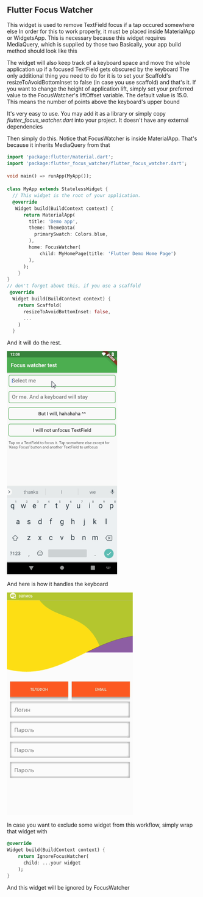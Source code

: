 ## Flutter Focus Watcher

This widget is used to remove TextField focus if a tap occured somewhere else
In order for this to work properly, it must be placed inside MaterialApp or
WidgetsApp. This is necessary because this widget requires MediaQuery,
which is supplied by those two
Basically, your app build method should look like this

The widget will also keep track of a keyboard space and move the whole
application up if a focused TextField gets obscured by the keyboard
The only additional thing you need to do for it is
to set your Scaffold's resizeToAvoidBottomInset to false
(in case you use scaffold) and that's it.
If you want to change the height of application lift, simply set your
preferred value to the FocusWatcher's liftOffset variable.
The default value is 15.0. This means the number of points above the
keyboard's upper bound


It's very easy to use. You may add it as a library or simply copy 
*flutter_focus_watcher.dart* into your project. It doesn't have any external dependencies

Then simply do this. Notice that FocusWatcher is inside MaterialApp. That's because it inherits
MediaQuery from that 

```dart 
import 'package:flutter/material.dart';
import 'package:flutter_focus_watcher/flutter_focus_watcher.dart';

void main() => runApp(MyApp());

class MyApp extends StatelessWidget {
  // This widget is the root of your application.
  @override
   Widget build(BuildContext context) {
      return MaterialApp(
        title: 'Demo app',
        theme: ThemeData(
          primarySwatch: Colors.blue,
        ),
        home: FocusWatcher(
            child: MyHomePage(title: 'Flutter Demo Home Page')
        ),
      );
    }
}
// don't forget about this, if you use a scaffold 
 @override
  Widget build(BuildContext context) {
    return Scaffold(
      resizeToAvoidBottomInset: false,
      ...
    )
  }

```  
And it will do the rest. 


![alt watcher](https://github.com/caseyryan/images/blob/master/focus_watcher.gif?raw=true)

And here is how it handles the keyboard

![alt keyboard](https://github.com/caseyryan/images/blob/master/keyboard%20avoider.gif?raw=true)


In case you want to exclude some widget from this workflow, simply wrap that widget with 
```dart
@override
Widget build(BuildContext context) {
    return IgnoreFocusWatcher(
      child: ...your widget
    );
}
```
And this widget will be ignored by FocusWatcher